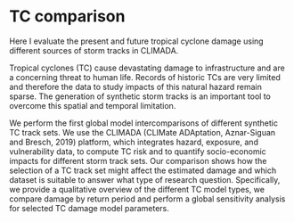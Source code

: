 # TC comparison

Here I evaluate the present and future tropical cyclone damage using different sources of storm tracks in CLIMADA.

Tropical cyclones (TC) cause devastating damage to infrastructure and are a concerning threat to human life. Records of historic TCs are very limited and therefore the data to study impacts of this natural hazard remain sparse. The generation of synthetic storm tracks is an important tool to overcome this spatial and temporal limitation.

We perform the first global model intercomparisons of different synthetic TC track sets. We use the CLIMADA (CLIMate ADAptation, Aznar-Siguan and Bresch, 2019) platform, which integrates hazard, exposure, and vulnerability data, to compute TC risk and to quantify socio-economic impacts for different storm track sets. Our comparison shows how the selection of a TC track set might affect the estimated damage and which dataset is suitable to answer what type of research question. Specifically, we provide a qualitative overview of the different TC model types, we compare damage by return period and perform a global sensitivity analysis for selected TC damage model parameters.
